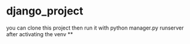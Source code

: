 # django_project
you  can clone this project then run it with python manager.py runserver after activating the venv
**
#
